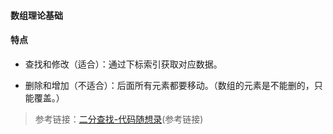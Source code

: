 >






   
#### 数组理论基础




#### 特点

- 查找和修改（适合）：通过下标索引获取对应数据。

- 删除和增加（不适合）：后面所有元素都要移动。（数组的元素是不能删的，只能覆盖。）
>   参考链接：[二分查找-代码随想录](https://programmercarl.com/0704.%E4%BA%8C%E5%88%86%E6%9F%A5%E6%89%BE.html)(参考链接)



